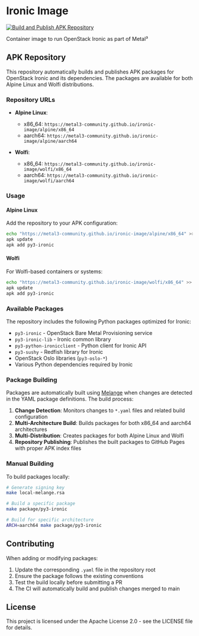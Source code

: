 # Ironic Image

[![Build and Publish APK Repository](https://github.com/metal3-community/ironic-packages/actions/workflows/build-and-publish.yaml/badge.svg)](https://github.com/metal3-community/ironic-packages/actions/workflows/build-and-publish.yaml)

Container image to run OpenStack Ironic as part of Metal³

## APK Repository

This repository automatically builds and publishes APK packages for OpenStack Ironic and its dependencies. The packages are available for both Alpine Linux and Wolfi distributions.

### Repository URLs

- **Alpine Linux**:
  - x86_64: `https://metal3-community.github.io/ironic-image/alpine/x86_64`
  - aarch64: `https://metal3-community.github.io/ironic-image/alpine/aarch64`

- **Wolfi**:
  - x86_64: `https://metal3-community.github.io/ironic-image/wolfi/x86_64`
  - aarch64: `https://metal3-community.github.io/ironic-image/wolfi/aarch64`

### Usage

#### Alpine Linux

Add the repository to your APK configuration:

```bash
echo "https://metal3-community.github.io/ironic-image/alpine/x86_64" >> /etc/apk/repositories
apk update
apk add py3-ironic
```

#### Wolfi

For Wolfi-based containers or systems:

```bash
echo "https://metal3-community.github.io/ironic-image/wolfi/x86_64" >> /etc/apk/repositories
apk update
apk add py3-ironic
```

### Available Packages

The repository includes the following Python packages optimized for Ironic:

- `py3-ironic` - OpenStack Bare Metal Provisioning service
- `py3-ironic-lib` - Ironic common library
- `py3-python-ironicclient` - Python client for Ironic API
- `py3-sushy` - Redfish library for Ironic
- OpenStack Oslo libraries (`py3-oslo-*`)
- Various Python dependencies required by Ironic

### Package Building

Packages are automatically built using [Melange](https://github.com/chainguard-dev/melange) when changes are detected in the YAML package definitions. The build process:

1. **Change Detection**: Monitors changes to `*.yaml` files and related build configuration
2. **Multi-Architecture Build**: Builds packages for both x86_64 and aarch64 architectures
3. **Multi-Distribution**: Creates packages for both Alpine Linux and Wolfi
4. **Repository Publishing**: Publishes the built packages to GitHub Pages with proper APK index files

### Manual Building

To build packages locally:

```bash
# Generate signing key
make local-melange.rsa

# Build a specific package
make package/py3-ironic

# Build for specific architecture
ARCH=aarch64 make package/py3-ironic
```

## Contributing

When adding or modifying packages:

1. Update the corresponding `.yaml` file in the repository root
2. Ensure the package follows the existing conventions
3. Test the build locally before submitting a PR
4. The CI will automatically build and publish changes merged to main

## License

This project is licensed under the Apache License 2.0 - see the LICENSE file for details.
